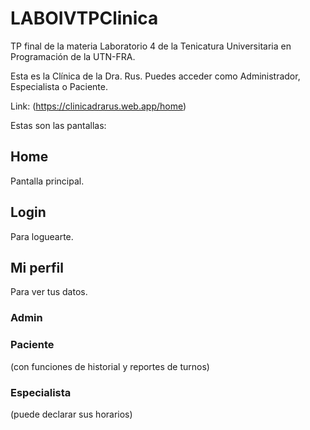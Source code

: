 # LABOIVTPClinica

TP final de la materia Laboratorio 4 de la Tenicatura Universitaria en Programación de la UTN-FRA.

Esta es la Clínica de la Dra. Rus. Puedes acceder como Administrador, Especialista o Paciente.

Link: (https://clinicadrarus.web.app/home)

Estas son las pantallas:

## Home
Pantalla principal.

## Login
Para loguearte.

## Mi perfil
Para ver tus datos.

### Admin 

### Paciente 
(con funciones de historial y reportes de turnos)

### Especialista
(puede declarar sus horarios)


